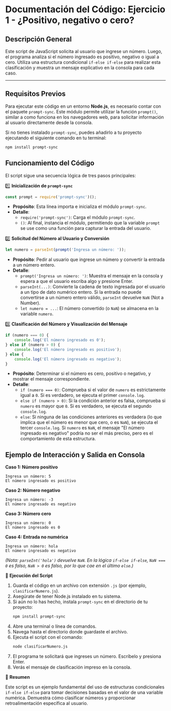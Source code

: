 # Documentación del Código: Ejercicio 1 - ¿Positivo, negativo o cero?

## Descripción General

Este script de JavaScript solicita al usuario que ingrese un número. Luego, el programa analiza si el número ingresado es positivo, negativo o igual a cero. Utiliza una estructura condicional `if-else if-else` para realizar esta clasificación y muestra un mensaje explicativo en la consola para cada caso.

---

## Requisitos Previos

Para ejecutar este código en un entorno **Node.js**, es necesario contar con el paquete `prompt-sync`. Este módulo permite utilizar la función `prompt()`, similar a como funciona en los navegadores web, para solicitar información al usuario directamente desde la consola.

Si no tienes instalado `prompt-sync`, puedes añadirlo a tu proyecto ejecutando el siguiente comando en tu terminal:

```bash
npm install prompt-sync
```

## Funcionamiento del Código

El script sigue una secuencia lógica de tres pasos principales:

1️⃣ **Inicialización de `prompt-sync`**

```js
const prompt = require('prompt-sync')();
```

*   **Propósito**: Esta línea importa e inicializa el módulo `prompt-sync`.
*   **Detalle**:
    *   `require('prompt-sync')`: Carga el módulo `prompt-sync`.
    *   `()`: Al final, instancia el módulo, permitiendo que la variable `prompt` se use como una función para capturar la entrada del usuario.

2️⃣ **Solicitud del Número al Usuario y Conversión**

```js
let numero = parseInt(prompt('Ingresa un número: '));
```

*   **Propósito**: Pedir al usuario que ingrese un número y convertir la entrada a un número entero.
*   **Detalle**:
    *   `prompt('Ingresa un número: ')`: Muestra el mensaje en la consola y espera a que el usuario escriba algo y presione Enter.
    *   `parseInt(...)`: Convierte la cadena de texto ingresada por el usuario a un tipo de dato numérico entero. Si la entrada no puede convertirse a un número entero válido, `parseInt` devuelve `NaN` (Not a Number).
    *   `let numero = ...`: El número convertido (o `NaN`) se almacena en la variable `numero`.

3️⃣ **Clasificación del Número y Visualización del Mensaje**

```js
if (numero === 0) {
    console.log('El número ingresado es 0');
} else if (numero > 0) {
    console.log('El número ingresado es positivo');
} else {
    console.log('El número ingresado es negativo');
}
```

*   **Propósito**: Determinar si el número es cero, positivo o negativo, y mostrar el mensaje correspondiente.
*   **Detalle**:
    *   `if (numero === 0)`: Comprueba si el valor de `numero` es estrictamente igual a `0`. Si es verdadero, se ejecuta el primer `console.log`.
    *   `else if (numero > 0)`: Si la condición anterior es falsa, comprueba si `numero` es mayor que `0`. Si es verdadero, se ejecuta el segundo `console.log`.
    *   `else`: Si ninguna de las condiciones anteriores es verdadera (lo que implica que el número es menor que cero, o es `NaN`), se ejecuta el tercer `console.log`. Si `numero` es `NaN`, el mensaje "El número ingresado es negativo" podría no ser el más preciso, pero es el comportamiento de esta estructura.

## Ejemplo de Interacción y Salida en Consola

**Caso 1: Número positivo**
```
Ingresa un número: 5
El número ingresado es positivo
```

**Caso 2: Número negativo**
```
Ingresa un número: -3
El número ingresado es negativo
```

**Caso 3: Número cero**
```
Ingresa un número: 0
El número ingresado es 0
```

**Caso 4: Entrada no numérica**
```
Ingresa un número: hola
El número ingresado es negativo
```
*(Nota: `parseInt('hola')` devuelve `NaN`. En la lógica `if-else if-else`, `NaN === 0` es falso, `NaN > 0` es falso, por lo que cae en el último `else`.)*

🚀 **Ejecución del Script**

1.  Guarda el código en un archivo con extensión `.js` (por ejemplo, `clasificarNumero.js`).
2.  Asegúrate de tener Node.js instalado en tu sistema.
3.  Si aún no lo has hecho, instala `prompt-sync` en el directorio de tu proyecto:
    ```bash
    npm install prompt-sync
    ```
4.  Abre una terminal o línea de comandos.
5.  Navega hasta el directorio donde guardaste el archivo.
6.  Ejecuta el script con el comando:
    ```bash
    node clasificarNumero.js
    ```
7.  El programa te solicitará que ingreses un número. Escríbelo y presiona Enter.
8.  Verás el mensaje de clasificación impreso en la consola.

🏁 **Resumen**

Este script es un ejemplo fundamental del uso de estructuras condicionales `if-else if-else` para tomar decisiones basadas en el valor de una variable numérica. Demuestra cómo clasificar números y proporcionar retroalimentación específica al usuario.
